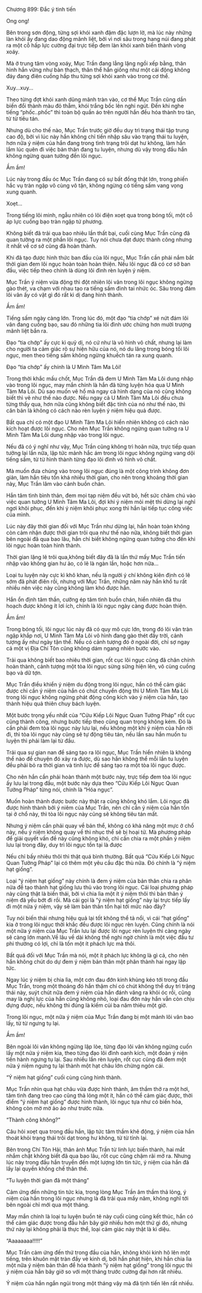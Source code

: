 




Chương 899: Đắc ý tinh tiến


Ong ong!

Bên trong sơn động, từng sợi khói xanh đậm đặc lượn lờ, mà lúc này những làn khói ấy đang dao động mãnh liệt, bởi vì nơi sâu trong hang núi đang phát ra một cỗ hấp lực cường đại trực tiếp đem làn khói xanh biến thành vòng xoáy.

Mà ở trung tâm vòng xoáy, Mục Trần đang lẳng lặng ngồi xếp bằng, thân hình hắn vững như bàn thạch, thân thể hắn giống như một cái động không đáy đang điên cuồng hấp thu từng sợi khói xanh vào trong cơ thể.

Xuy…xuy…

Theo từng đợt khói xanh dũng mãnh tràn vào, cơ thể Mục Trần cũng dần biến đổi thành màu đỏ thẫm, khói trắng bốc lên nghi ngút. Đến khi nghe tiếng “phốc..phốc” thì toàn bộ quần áo trên người hắn đều hóa thành tro tàn, từ từ tiêu tán.

Nhưng dù cho thế nào, Mục Trần trước giờ đều duy trì trạng thái tập trung cao độ, bởi vì lúc này hắn không chỉ tiến nhập sâu vào trạng thái tu luyện, hơn nữa ý niệm của hắn đang trong tình trạng trôi dạt hư không, làm hắn lắm lúc quên đi việc bản thân đang tu luyện, nhưng dù vậy trong đầu hắn không ngừng quan tưởng đến lôi ngục.

Ầm ầm!

Lúc này trong đầu óc Mục Trần đang có sự bất đồng thật lớn, trong phiến hắc vụ tràn ngập vô cùng vô tận, không ngừng có tiếng sấm vang vọng xung quanh.

Xoẹt…

Trong tiếng lôi minh, ngẫu nhiên có lôi điện xoẹt qua trong bóng tối, một cỗ áp lực cuồng bạo tràn ngập tứ phương.

Không biết đã trải qua bao nhiêu lần thất bại, cuối cùng Mục Trần cũng đã quan tưởng ra một phần lôi ngục. Tuy nói chưa đạt được thành công nhưng ít nhất về cơ sở cũng đã hoàn thành.

Khi đã tạo được hình thức ban đầu của lôi ngục, Mục Trần cần phải nắm bắt thời gian đem lôi ngục hoàn toàn hoàn thiện. Nếu lôi ngục đã có cơ sở ban đầu, việc tiếp theo chính là dùng lôi đình rèn luyện ý niệm.

Mục Trần ý niệm vừa động thì đột nhiên lôi vân trong lôi ngục không ngừng gào thét, va chạm với nhau tạo ra tiếng sấm đinh tai nhức óc. Sâu trong đám lôi vân ấy có vật gì đó rất kì dị đang hình thành.

Ầm ầm!

Tiếng sấm ngày càng lớn. Trong lúc đó, một đạo “tia chớp” xé nứt đám lôi vân đang cuồng bạo, sau đó những tia lôi đình ước chừng hơn mười trượng mãnh liệt bắn ra.

Đạo “tia chớp” ấy cực kì quỷ dị, nó cứ như là vô hình vô chất, nhưng lại làm cho người ta cảm giác rõ sự hiện hữu của nó, nó du lãng trong bóng tối lôi ngục, men theo tiếng sấm không ngừng khuếch tán ra xung quanh.

Đạo “tia chớp” ấy chính là U Minh Tâm Ma Lôi!

Trong thời khắc mấu chốt, Mục Trần đã đem U Minh Tâm Ma Lôi dung nhập vào trong lôi ngục, may mắn chính là hắn đã từng luyện hóa qua U Minh Tâm Ma Lôi. Dù sao muốn vẽ hổ mà ngay cả hình dạng của nó cũng không biết thì vẽ như thế nào được. Nếu ngay cả U Minh Tâm Ma Lôi đều chưa từng thấy qua, hơn nữa cũng không biết đặc tính của nó như thế nào, thì căn bản là không có cách nào rèn luyện ý niệm hiệu quả được.

Bất qua chỉ có một đạo U Minh Tâm Ma Lôi hiển nhiên không có cách nào kích hoạt được lôi ngục. Cho nên Mục Trần không ngừng quan tưởng ra U Minh Tâm Ma Lôi dung nhập vào trong lôi ngục.

Nếu đã có ý nghĩ như vậy, Mục Trần cũng không trì hoãn nữa, trực tiếp quan tưởng lại lần nữa, lập tức mảnh hắc ám trong lôi ngục không ngừng vang dội tiếng sấm, từ từ hình thành từng đạo lôi đình vô hình vô chất.

Mà muốn đưa chúng vào trong lôi ngục đúng là một công trình không đơn giản, làm hắn tiêu tốn khá nhiều thời gian, cho nên trong khoảng thời gian này, Mục Trần lâm vào cảnh buồn chán.

Hắn tâm tình bình thản, đem mọi tạp niệm đều vứt bỏ, hết sức chăm chú vào việc quan tưởng U Minh Tâm Ma Lôi, đợi khi ý niệm mỏi mệt thì dừng lại nghỉ ngơi khôi phục, đến khi ý niệm khôi phục xong thì hắn lại tiếp tục công việc của mình.

Lúc này đây thời gian đối với Mục Trần như dừng lại, hắn hoàn toàn không còn cảm nhận được thời gian trôi qua như thế nào nữa, không biết thời gian bên ngoài đã qua bao lâu, hắn chỉ biết không ngừng quan tưởng cho đến khi lôi ngục hoàn toàn hình thành.

Thời gian lặng lẽ trôi qua,không biết đây đã là lần thứ mấy Mục Trần tiến nhập vào không gian hư ảo, có lẽ là ngàn lần, hoặc hơn nữa…

Loại tu luyện này cực kì khô khan, nếu là người ý chí không kiên định có lẽ sớm đã phát điên rồi, nhưng với Mục Trần, những năm này hắn khổ tu rất nhiều nên việc này cũng không làm khó được hắn.

Hắn ổn định tâm thần, cưỡng ép tâm tình buồn chán, hiển nhiên đã thu hoạch được không ít lơi ích, chính là lôi ngục ngày càng được hoàn thiện.

Ầm ầm!

Trong bóng tối, lôi ngục lúc này đã có quy mô cực lớn, trong đó lôi vân tràn ngập khắp nơi, U Minh Tâm Ma Lôi vô hình đang gào thét đầy trời, cảnh tượng ấy như ngày tận thế. Nếu có cảnh tượng đó ở ngoài đời, chỉ sợ ngay cả một vị Địa Chí Tôn cũng không dám ngang nhiên bước vào.

Trải qua không biết bao nhiêu thời gian, rốt cục lôi ngục cũng đã chân chính hoàn thành, cảnh tượng một tòa lôi ngục sừng sững hiện lên, vô cùng cuồng bạo và dữ tợn.

Mục Trần điều khiển ý niệm du động trong lôi ngục, hắn có thể cảm giác được chỉ cần ý niệm của hắn có chút chuyển động thì U Minh Tâm Ma Lôi trong lôi ngục không ngừng phát động công kích vào ý niệm của hắn, tạo thành hiệu quả thiên chuy bách luyện.

Một bước trọng yếu nhất của “Cửu Kiếp Lôi Ngục Quan Tưởng Pháp” rốt cục cũng thành công, nhưng bước tiếp theo cũng quan trọng không kém. Đó là cần phải đem tòa lôi ngục này lưu lại, nếu không một khi ý niệm của hắn rời đi, thì tòa lôi ngục này cũng sẽ tự động tiêu tán, nếu lần sau hắn muốn tu luyện thì phải làm lại từ đầu.

Trải qua sự gian nan để sáng tạo ra lôi ngục, Mục Trần hiển nhiên là không thể nào để chuyện đó xảy ra được, dù sao hắn không thể mỗi lần tu luyện đều phải bỏ ra thời gian và tinh lực để sáng tạo ra một tòa lôi ngục được.

Cho nên hắn cần phải hoàn thành một bước này, trực tiếp đem tòa lôi ngục ấy lưu lại trong đầu, một bước này dựa theo “Cửu Kiếp Lôi Ngục Quan Tưởng Pháp” từng nói, chính là “Hóa ngục”.

Muốn hoàn thành được bước này thật ra cũng không khó lắm. Lôi ngục đã được hình thành bởi ý niêm của Mục Trần, nên chỉ cần ý niệm của hắn tồn tại ở chổ này, thì tòa lôi ngục này cũng sẽ không tiêu tán mất.

Nhưng ý niệm cần phải quay về bản thể, không có khả năng một mực ở chổ này, nếu ý niệm không quay về thì nhục thể sẽ bị hoại tử. Mà phương pháp để giải quyết vấn đề này cũng không khó, chỉ cần chia ra một phần ý niệm lưu lại trong đây, duy trì lôi ngục tồn tại là được

Nếu chỉ bấy nhiêu thôi thì thật quá bình thường. Bất quá “Cửu Kiếp Lôi Ngục Quan Tưởng Pháp” lại có thêm một yêu cầu đặc thù nữa. Đó chính là “ý niệm hạt giống”.

Loại “ý niệm hạt giống” này chính là đem ý niệm của bản thân chia ra phân nửa để tạo thành hạt giống lưu thủ vào trong lôi ngục. Cái loại phương pháp này cũng thật là biến thái, bởi vì chia lìa một ít ý niệm thôi thì bản thân ý niệm đã yếu bớt đi rồi. Mà cái gọi là “ý niệm hạt giống” này lại trực tiếp lấy đi một nửa ý niệm, vậy sẽ làm bản thân tổn hại tới mức nào đây?

Tuy nói biến thái nhưng hiệu quả lại tốt không thể tả nổi, vì cái “hạt giống” kia ở trong lôi ngục thời khắc đều được lôi ngục rèn luyện. Cũng chính là nói một nữa ý niệm của Mục Trần lưu lại được lôi ngục rèn luyện thì càng ngày sẽ càng lớn mạnh.Về lâu về dài không thể nghi ngờ chính là một việc đầu tư phi thường có lợi, chỉ là tốn một ít phách lực mà thôi.

Bất quá đối với Mục Trần mà nói, một ít phách lực không là gì cả, cho nên hắn không chút do dự đem ý niệm bản thân một phân thành hai ngay lập tức.

Ngay lúc ý niệm bị chia lìa, một cơn đau đớn kinh khủng kéo tới trong đầu Mục Trần, trong một thoáng đó hắn thậm chí có chút không thể duy trì trậng thái này, suýt chút nữa đem ý niệm của hắn đánh văng ra khỏi óc rồi, cũng may là nghị lực của hắn cũng không nhỏ, loại đau đớn này hắn vẫn còn chịu đựng được, nếu không thì đúng là kiếm củi ba năm thiêu một giờ.

Trong lôi ngục, một nữa ý niệm của Mục Trần đang bị một mảnh lôi vân bao lấy, từ từ ngưng tụ lại.

Ầm ầm!

Bên ngoài lôi vân không ngừng lập lòe, từng đạo lôi vân không ngừng cuốn lấy một nửa ý niệm kia, theo từng đạo lôi đình oanh kích, một đoàn ý niện tiến hành ngưng tụ lại. Sau nhiều lần rèn luyện, rốt cục cũng đã đem một nửa ý niệm ngưng tụ lại thành một hạt châu lớn chừng ngón cái.

“Ý niệm hạt giống” cuối cùng cũng hình thành.

Mục Trần nhìn qua hạt châu vừa được hình thành, âm thầm thở ra một hơi, tâm tình đang treo cao cũng thả lỏng một ít, hắn có thể cảm giác được, thời điểm “ý niệm hạt giống” được hình thành, lôi ngục tựa như có biến hóa, không còn mờ mờ ảo ảo như trước nữa.

“Thành công không?”

Câu hỏi xoẹt qua trong đầu hắn, lập tức tâm thầm khẽ động, ý niệm của hắn thoát khỏi trạng thái trôi dạt trong hư không, từ từ tỉnh lại.

Bên trong Chí Tôn Hải, thân ảnh Mục Trần từ linh lực biến thành, hai mắt nhắm chặt không biết đã qua bao lâu, rốt cục cũng chậm rãi mở ra. Nhưng lúc này trong đầu hắn truyền đến một lượng lớn tin tức, ý niệm của hắn đã lấy lại quyền khống chế thân thể.

“Tu luyện thời gian đã một tháng”

Cảm ứng đến những tin tức kia, trong lòng Mục Trần âm thầm thả lỏng, ý niệm của hắn trong lôi ngục nhưng là đã trải qua mấy năm, không nghĩ tới bên ngoài chỉ mới qua một tháng.

May mắn chính là loại tu luyện buồn tẻ này cuối cùng cũng kết thúc, hắn có thể cảm giác được trong đầu hắn bây giờ nhiều hơn một thứ gì đó, nhưng thứ này lại không phải là thực thể, loại cảm giác này thật là kì diệu.

“Aaaaaaaa!!!!!”

Mục Trần cảm ứng đến thứ trong đầu của hắn, không khỏi kinh hô lên một tiếng, trên khuôn mặt tràn đầy vẻ kinh dị, bởi hắn phát hiện, khi hắn chia lìa một nữa ý niệm bản thân để hóa thành “ý niệm hạt giống” trong lôi ngục thì ý niệm của hắn bây giờ so với một tháng trước cường đại hơn rất nhiều.

Ý niệm của hắn ngắn ngủi trong một tháng vậy mà đã tịnh tiến lên rất nhiều.




